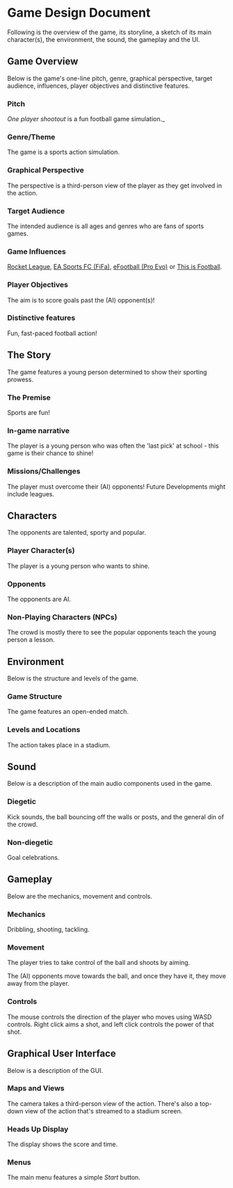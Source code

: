 # Game Design Document

Following is the overview of the game, its storyline, a sketch of its main character(s), the environment, the sound, the gameplay and the UI.

## Game Overview

Below is the game's one-line pitch, genre, graphical perspective, target audience, influences, player objectives and distinctive features.

### ​Pitch

_One player shootout_ is a fun football game simulation._

### ​Genre/Theme

The game is a sports action simulation.

### ​Graphical Perspective

The perspective is a third-person view of the player as they get involved in the action.

### ​Target Audience

The intended audience is all ages and genres who are fans of sports games.

### ​Game Influences

[Rocket League](https://www.rocketleague.com/en), [EA Sports FC (FiFa)](https://www.ea.com/en-gb/games/ea-sports-fc), [eFootball (Pro Evo)](https://www.konami.com/efootball/en/) or [This is Football](https://en.wikipedia.org/wiki/This_Is_Football).

### ​Player Objectives

The aim is to score goals past the (AI) opponent(s)!

### ​Distinctive features

Fun, fast-paced football action!

## ​The Story

The game features a young person determined to show their sporting prowess.

### ​The Premise

Sports are fun!

### ​In-game narrative

The player is a young person who was often the 'last pick' at school - this game is their chance to shine!

### ​Missions/Challenges

The player must overcome their (AI) opponents! Future Developments might include leagues.

## Characters

The opponents are talented, sporty and popular.

### Player Character(s)

The player is a young person who wants to shine.

### Opponents

The opponents are AI.

### Non-Playing Characters (NPCs)

The crowd is mostly there to see the popular opponents teach the young person a lesson.

## ​Environment

Below is the structure and levels of the game.

### ​Game Structure

The game features an open-ended match.

### ​Levels and Locations

The action takes place in a stadium.

## Sound

Below is a description of the main audio components used in the game.

### Diegetic

Kick sounds, the ball bouncing off the walls or posts, and the general din of the crowd.

### Non-diegetic

Goal celebrations.

## ​Gameplay

Below are the mechanics, movement and controls.

### ​Mechanics

Dribbling, shooting, tackling.

### ​Movement

The player tries to take control of the ball and shoots by aiming.

The (AI) opponents move towards the ball, and once they have it, they move away from the player.

### ​Controls

The mouse controls the direction of the player who moves using WASD controls. Right click aims a shot, and left click controls the power of that shot.

## Graphical User Interface

Below is a description of the GUI.

### ​Maps and Views

The camera takes a third-person view of the action. There's also a top-down view of the action that's streamed to a stadium screen.

### ​Heads Up Display

The display shows the score and time.

### ​Menus

The main menu features a simple _Start_ button.
